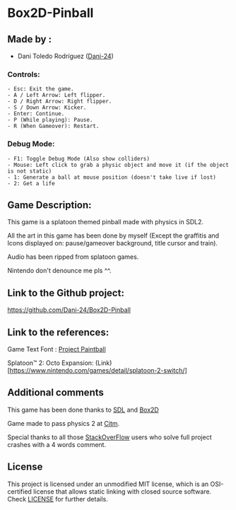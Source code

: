 # Box2D-Pinball

## Made by :

- Dani Toledo Rodríguez ([Dani-24](https://github.com/Dani-24))

### Controls:
  
    - Esc: Exit the game.
    - A / Left Arrow: Left flipper.
    - D / Right Arrow: Right flipper.
    - S / Down Arrow: Kicker.
    - Enter: Continue.
    - P (While playing): Pause.
    - R (When Gameover): Restart.

### Debug Mode:

    - F1: Toggle Debug Mode (Also show colliders)
    - Mouse: Left click to grab a physic object and move it (if the object is not static)
    - 1: Generate a ball at mouse position (doesn't take live if lost)
    - 2: Get a life

## Game Description:

This game is a splatoon themed pinball made with physics in SDL2.

All the art in this game has been done by myself (Except the graffitis and Icons displayed on: pause/gameover background, title cursor and train). 

Audio has been ripped from splatoon games.


Nintendo don't denounce me pls ^^.


## Link to the Github project:
https://github.com/Dani-24/Box2D-Pinball


## Link to the references:
Game Text Font : [Project Paintball](http://fizzystack.web.fc2.com/paintball.html)

Splatoon™ 2: Octo Expansion: (Link)[https://www.nintendo.com/games/detail/splatoon-2-switch/]

## Additional comments
This game has been done thanks to [SDL](https://www.libsdl.org/index.php) and [Box2D](https://box2d.org/)

Game made to pass physics 2 at [Citm](https://www.citm.upc.edu).

Special thanks to all those [StackOverFlow](stackoverflow.com) users who solve full project crashes with a 4 words comment.
  
## License
This project is licensed under an unmodified MIT license, which is an OSI-certified license that allows static linking with closed source software. Check [LICENSE](https://github.com/Dani-24/Box2D-Pinball/blob/main/LICENSE) for further     details.
